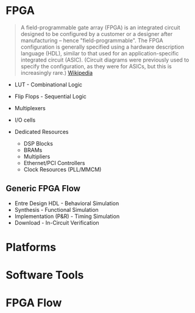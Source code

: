# FPGA

> A field-programmable gate array (FPGA) is an integrated circuit designed to be configured by a customer or a designer after manufacturing – hence "field-programmable". The FPGA configuration is generally specified using a hardware description language (HDL), similar to that used for an application-specific integrated circuit (ASIC). (Circuit diagrams were previously used to specify the configuration, as they were for ASICs, but this is increasingly rare.) [Wikipedia](https://en.wikipedia.org/wiki/Field-programmable_gate_array)

- LUT - Combinational Logic
- Flip Flops - Sequential Logic
- Multiplexers 

- I/O cells

- Dedicated Resources
  - DSP Blocks
  - BRAMs
  - Multipliers
  - Ethernet/PCI Controllers
  - Clock Resources (PLL/MMCM)

## Generic FPGA Flow

- Entre Design HDL - Behavioral Simulation
- Synthesis - Functional Simulation
- Implementation (P&R) - Timing Simulation
- Download - In-Circuit Verification

# Platforms

# Software Tools

# FPGA Flow